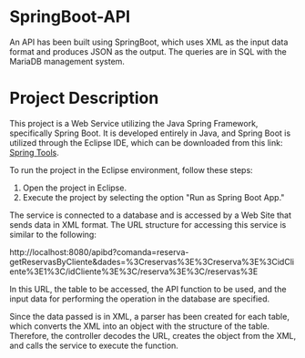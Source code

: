 # SpringBoot-API
An API has been built using SpringBoot, which uses XML as the input data format and produces JSON as the output. The queries are in SQL with the MariaDB management system.

# Project Description

This project is a Web Service utilizing the Java Spring Framework, specifically Spring Boot. It is developed entirely in Java, and Spring Boot is utilized through the Eclipse IDE, which can be downloaded from this link: [Spring Tools](https://spring.io/tools/).

To run the project in the Eclipse environment, follow these steps:
1. Open the project in Eclipse.
2. Execute the project by selecting the option "Run as Spring Boot App."

The service is connected to a database and is accessed by a Web Site that sends data in XML format. The URL structure for accessing this service is similar to the following:

http://localhost:8080/apibd?comanda=reserva-getReservasByCliente&dades=%3Creservas%3E%3Creserva%3E%3CidCliente%3E1%3C/idCliente%3E%3C/reserva%3E%3C/reservas%3E

In this URL, the table to be accessed, the API function to be used, and the input data for performing the operation in the database are specified.

Since the data passed is in XML, a parser has been created for each table, which converts the XML into an object with the structure of the table. Therefore, the controller decodes the URL, creates the object from the XML, and calls the service to execute the function.
